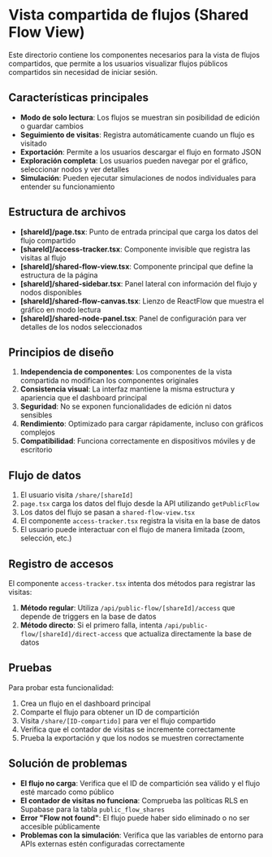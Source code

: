 # Vista compartida de flujos (Shared Flow View)

Este directorio contiene los componentes necesarios para la vista de flujos compartidos, que permite a los usuarios visualizar flujos públicos compartidos sin necesidad de iniciar sesión.

## Características principales

- **Modo de solo lectura**: Los flujos se muestran sin posibilidad de edición o guardar cambios
- **Seguimiento de visitas**: Registra automáticamente cuando un flujo es visitado
- **Exportación**: Permite a los usuarios descargar el flujo en formato JSON
- **Exploración completa**: Los usuarios pueden navegar por el gráfico, seleccionar nodos y ver detalles
- **Simulación**: Pueden ejecutar simulaciones de nodos individuales para entender su funcionamiento

## Estructura de archivos

- **[shareId]/page.tsx**: Punto de entrada principal que carga los datos del flujo compartido
- **[shareId]/access-tracker.tsx**: Componente invisible que registra las visitas al flujo
- **[shareId]/shared-flow-view.tsx**: Componente principal que define la estructura de la página
- **[shareId]/shared-sidebar.tsx**: Panel lateral con información del flujo y nodos disponibles
- **[shareId]/shared-flow-canvas.tsx**: Lienzo de ReactFlow que muestra el gráfico en modo lectura
- **[shareId]/shared-node-panel.tsx**: Panel de configuración para ver detalles de los nodos seleccionados

## Principios de diseño

1. **Independencia de componentes**: Los componentes de la vista compartida no modifican los componentes originales
2. **Consistencia visual**: La interfaz mantiene la misma estructura y apariencia que el dashboard principal
3. **Seguridad**: No se exponen funcionalidades de edición ni datos sensibles
4. **Rendimiento**: Optimizado para cargar rápidamente, incluso con gráficos complejos
5. **Compatibilidad**: Funciona correctamente en dispositivos móviles y de escritorio

## Flujo de datos

1. El usuario visita `/share/[shareId]`
2. `page.tsx` carga los datos del flujo desde la API utilizando `getPublicFlow`
3. Los datos del flujo se pasan a `shared-flow-view.tsx`
4. El componente `access-tracker.tsx` registra la visita en la base de datos
5. El usuario puede interactuar con el flujo de manera limitada (zoom, selección, etc.)

## Registro de accesos

El componente `access-tracker.tsx` intenta dos métodos para registrar las visitas:

1. **Método regular**: Utiliza `/api/public-flow/[shareId]/access` que depende de triggers en la base de datos
2. **Método directo**: Si el primero falla, intenta `/api/public-flow/[shareId]/direct-access` que actualiza directamente la base de datos

## Pruebas

Para probar esta funcionalidad:

1. Crea un flujo en el dashboard principal
2. Comparte el flujo para obtener un ID de compartición
3. Visita `/share/[ID-compartido]` para ver el flujo compartido
4. Verifica que el contador de visitas se incremente correctamente
5. Prueba la exportación y que los nodos se muestren correctamente

## Solución de problemas

- **El flujo no carga**: Verifica que el ID de compartición sea válido y el flujo esté marcado como público
- **El contador de visitas no funciona**: Comprueba las políticas RLS en Supabase para la tabla `public_flow_shares`
- **Error "Flow not found"**: El flujo puede haber sido eliminado o no ser accesible públicamente
- **Problemas con la simulación**: Verifica que las variables de entorno para APIs externas estén configuradas correctamente 